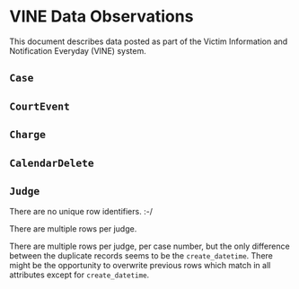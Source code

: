 # VINE Data Observations

This document describes data posted as part of the Victim Information and Notification Everyday (VINE) system.

## `Case`


## `CourtEvent`




## `Charge`




## `CalendarDelete`



## `Judge`

There are no unique row identifiers. :-/

There are multiple rows per judge.

There are multiple rows per judge, per case number, but the only difference between the duplicate records seems to be the `create_datetime`. There might be the opportunity to overwrite previous rows which match in all attributes except for `create_datetime`.
